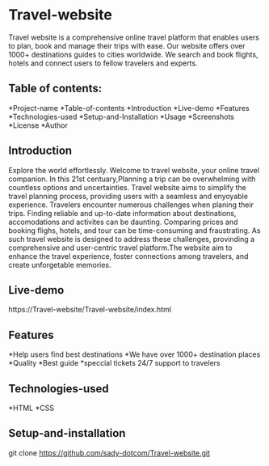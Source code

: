 # Travel-website
Travel website is a comprehensive online travel platform that enables users to plan, book and manage their trips with ease. Our website offers over 1000+ destinations guides to cities worldwide. We search and book flights, hotels and connect users to fellow travelers and experts.
## Table of contents:
*Project-name
*Table-of-contents
*Introduction
*Live-demo
*Features
*Technologies-used
*Setup-and-Installation
*Usage
*Screenshots
*License
*Author
## Introduction
Explore the world effortlessly. Welcome to travel website, your online travel companion. In this 21st centuary,Planning a trip can be overwhelming with countless options and uncertainties. Travel website aims to simplify the travel planning process, providing users with a seamless and enyoyable experience. Travelers encounter numerous challenges when planing their trips. Finding reliable and up-to-date information about destinations, accomodations and activites can be daunting. Comparing prices and booking flighs, hotels, and tour can be time-consuming and fraustrating. As such travel website is designed to address these challenges, provinding a comprehensive and user-centric travel platform.The website aim to enhance the travel experience, foster connections among travelers, and create unforgetable memories.
## Live-demo
https://Travel-website/Travel-website/index.html
## Features
*Help users find best destinations
*We have over 1000+ destination places
*Quality
*Best guide
*speccial tickets
24/7 support to travelers
## Technologies-used
*HTML
*CSS
## Setup-and-installation
git clone https://github.com/sady-dotcom/Travel-website.git
